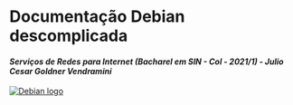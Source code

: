 # Documentação Debian descomplicada 

#### _Serviços de Redes para Internet (Bacharel em SIN - Col - 2021/1) - Julio Cesar Goldner Vendramini_


[![Debian logo](https://img.shields.io/badge/Debian-A81D33?style=for-the-badge&logo=debian&logoColor=whiter)](https://travis-ci.org/joemccann/dillinger)